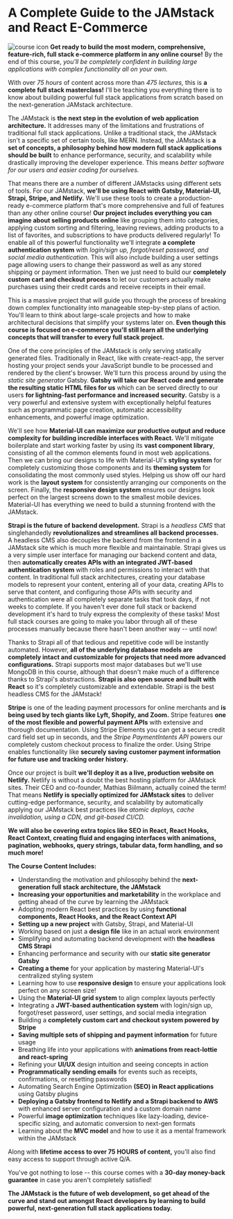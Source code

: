 # A Complete Guide to the JAMstack and React E-Commerce
![course icon](https://i.ibb.co/TKr3S3v/Course-Icon.png)
**Get ready to build the most modern, comprehensive, feature-rich, full stack e-commerce platform in any online course!** By the end of this course, _you'll be completely confident in building large applications with complex functionality all on your own._

With over _75 hours_ of content across more than _475 lectures,_ this is **a complete full stack masterclass!** I'll be teaching you everything there is to know about building powerful full stack applications from scratch based on the next-generation JAMstack architecture.

The JAMstack is **the next step in the evolution of web application architecture.** It addresses many of the limitations and frustrations of traditional full stack applications. Unlike a traditional stack, the JAMstack isn't a specific set of certain tools, like MERN. Instead, the JAMstack is **a set of concepts, a philosophy behind how modern full stack applications should be built** to enhance performance, security, and scalability while drastically improving the developer experience. This means _better software for our users and easier coding for ourselves._

That means there are a number of different JAMstacks using different sets of tools. For our JAMstack, **we'll be using React with Gatsby, Material-UI, Strapi, Stripe, and Netlify.** We'll use these tools to create a production-ready e-commerce platform that's more comprehensive and full of features than any other online course! **Our project includes everything you can imagine about selling products online** like grouping them into categories, applying custom sorting and filtering, leaving reviews, adding products to a list of favorites, and subscriptions to have products delivered regularly! To enable all of this powerful functionality we'll integrate **a complete authentication system** with _login/sign up, forgot/reset password, and social media authentication._ This will also include building a user settings page allowing users to change their password as well as any stored shipping or payment information. Then we just need to build our **completely custom cart and checkout process** to let our customers actually make purchases using their credit cards and receive receipts in their email.

This is a massive project that will guide you through the process of breaking down complex functionality into manageable step-by-step plans of action. You'll learn to think about large-scale projects and how to make architectural decisions that simplify your systems later on. **Even though this course is focused on e-commerce you'll still learn all the underlying concepts that will transfer to every full stack project.**

One of the core principles of the JAMstack is only serving statically generated files. Traditionally in React, like with create-react-app, the server hosting your project sends your JavaScript bundle to be processed and rendered by the client's browser. We'll turn this process around by using the _static site generator_ Gatsby. **Gatsby will take our React code and generate the resulting static HTML files for us** which can be served directly to our users **for lightning-fast performance and increased security.** Gatsby is a very powerful and extensive system with exceptionally helpful features such as programmatic page creation, automatic accessibility enhancements, and powerful image optimization.

We'll see how **Material-UI can maximize our productive output and reduce complexity for building incredible interfaces with React.** We'll mitigate boilerplate and start working faster by using its **vast component library**, consisting of all the common elements found in most web applications. Then we can bring our designs to life with Material-UI's **styling system** for completely customizing those components and its **theming system** for consolidating the most commonly used styles. Helping us show off our hard work is the **layout system** for consistently arranging our components on the screen. Finally, the **responsive design system** ensures our designs look perfect on the largest screens down to the smallest mobile devices. Material-UI has everything we need to build a stunning frontend with the JAMstack.

**Strapi is the future of backend development.** Strapi is a _headless CMS_ that singlehandedly **revolutionalizes and streamlines all backend processes.** A headless CMS also decouples the backend from the frontend in a JAMstack site which is much more flexible and maintainable. Strapi gives us a very simple user interface for managing our backend content and data, then **automatically creates APIs with an integrated JWT-based authentication system** with roles and permissions to interact with that content. In traditional full stack architectures, creating your database models to represent your content, entering all of your data, creating APIs to serve that content, and configuring those APIs with security and authentication were all completely separate tasks that took days, if not weeks to complete. If you haven't ever done full stack or backend development it's hard to truly express the complexity of these tasks! Most full stack courses are going to make you labor through all of these processes manually because there hasn't been another way -- until now!

Thanks to Strapi all of that tedious and repetitive code will be instantly automated. However, **all of the underlying database models are completely intact and customizable for projects that need more advanced configurations.** Strapi supports most major databases but we'll use MongoDB in this course, although that doesn't make much of a difference thanks to Strapi's abstractions. **Strapi is also open source and built with React** so it's completely customizable and extendable. Strapi is the best headless CMS for the JAMstack!

**Stripe** is one of the leading payment processors for online merchants and **is being used by tech giants like Lyft, Shopify, and Zoom.** Stripe features **one of the most flexible and powerful payment APIs** with extensive and thorough documentation. Using Stripe Elements you can get a secure credit card field set up in seconds, and the _Stripe PaymentIntents API_ powers our completely custom checkout process to finalize the order. Using Stripe enables functionality like **securely saving customer payment information for future use and tracking order history.**

Once our project is built **we'll deploy it as a live, production website on Netlify.** Netlify is without a doubt the best hosting platform for JAMstack sites. Their CEO and co-founder, Mathias Biilmann, actually coined the term! That means **Netlify is specially optimized for JAMstack sites** to deliver cutting-edge performance, security, and scalability by automatically applying our JAMstack best practices like _atomic deploys, cache invalidation, using a CDN, and git-based CI/CD._

**We will also be covering extra topics like SEO in React, React Hooks, React Context, creating fluid and engaging interfaces with animations, pagination, webhooks, query strings, tabular data, form handling, and so much more!**

**The Course Content Includes:**

* Understanding the motivation and philosophy behind the **next-generation full stack architecture, the JAMstack**
* **Increasing your opportunities and marketability** in the workplace and getting ahead of the curve by learning the JAMstack
* Adopting modern React best practices by using **functional components, React Hooks, and the React Context API**
* **Setting up a new project** with Gatsby, Strapi, and Material-UI
* Working based on just a **design file** like in an actual work environment
* Simplifying and automating backend development with **the headless CMS Strapi**
* Enhancing performance and security with our **static site generator Gatsby**
* **Creating a theme** for your application by mastering Material-UI's centralized styling system
* Learning how to use **responsive design** to ensure your applications look perfect on any screen size!
* Using the **Material-UI grid system** to align complex layouts perfectly
* Integrating a **JWT-based authentication system** with login/sign up, forgot/reset password, user settings, and social media integration
* Building a **completely custom cart and checkout system powered by Stripe**
* **Saving multiple sets of shipping and payment information** for future usage
* Breathing life into your applications with **animations from react-lottie and react-spring**
* Refining your **UI/UX** design intuition and seeing concepts in action
* **Programmatically sending emails** for events such as receipts, confirmations, or resetting passwords
* Automating Search Engine Optimization **(SEO) in React applications** using Gatsby plugins
* **Deploying a Gatsby frontend to Netlify and a Strapi backend to AWS** with enhanced server configuration and a custom domain name
* Powerful **image optimization** techniques like lazy-loading, device-specific sizing, and automatic conversion to next-gen formats
* Learning about the **MVC model** and how to use it as a mental framework within the JAMstack

Along with **lifetime access to over 75 HOURS of content,** you'll also find easy access to support through active Q/A.

You've got nothing to lose -- this course comes with a **30-day money-back guarantee** in case you aren't completely satisfied!

**The JAMstack is the future of web development, so get ahead of the curve and stand out amongst React developers by learning to build powerful, next-generation full stack applications today.**

